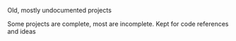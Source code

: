 Old, mostly undocumented projects

Some projects are complete, most are incomplete. Kept for code references and ideas

